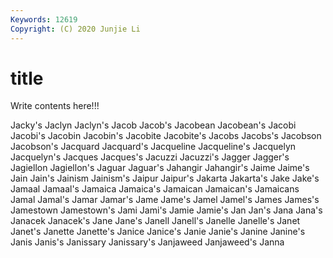 ```yaml
---
Keywords: 12619
Copyright: (C) 2020 Junjie Li
---
```


# title

Write contents here!!!

Jacky's 
Jaclyn
Jaclyn's 
Jacob 
Jacob's 
Jacobean 
Jacobean's 
Jacobi 
Jacobi's 
Jacobin 
Jacobin's 
Jacobite
Jacobite's 
Jacobs 
Jacobs's 
Jacobson 
Jacobson's 
Jacquard 
Jacquard's 
Jacqueline 
Jacqueline's 
Jacquelyn
Jacquelyn's 
Jacques 
Jacques's 
Jacuzzi 
Jacuzzi's 
Jagger 
Jagger's 
Jagiellon 
Jagiellon's 
Jaguar
Jaguar's 
Jahangir 
Jahangir's 
Jaime 
Jaime's 
Jain 
Jain's 
Jainism 
Jainism's 
Jaipur
Jaipur's 
Jakarta 
Jakarta's 
Jake 
Jake's 
Jamaal 
Jamaal's 
Jamaica 
Jamaica's 
Jamaican
Jamaican's 
Jamaicans 
Jamal 
Jamal's 
Jamar 
Jamar's 
Jame 
Jame's 
Jamel 
Jamel's
James 
James's 
Jamestown 
Jamestown's 
Jami 
Jami's 
Jamie 
Jamie's 
Jan 
Jan's
Jana 
Jana's 
Janacek 
Janacek's 
Jane 
Jane's 
Janell 
Janell's 
Janelle 
Janelle's
Janet 
Janet's 
Janette 
Janette's 
Janice 
Janice's 
Janie 
Janie's 
Janine 
Janine's
Janis 
Janis's 
Janissary 
Janissary's 
Janjaweed 
Janjaweed's 
Janna 
